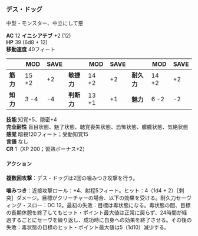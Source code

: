### デス・ドッグ
中型・モンスター、中立にして悪

**AC** 12 **イニシアチブ** +2 (12)  
**HP** 39 (6d8 + 12)  
**移動速度** 40フィート

|      | MOD | SAVE |      | MOD | SAVE |      | MOD | SAVE |
|------|-----|------|------|-----|------|------|-----|------|
| **筋力** | 15 +2 | +2 | **敏捷力** | 14 +2 | +2 | **耐久力** | 14 +2 | +2 |
| **知力** | 3 -4 | -4 | **判断力** | 13 +1 | +1 | **魅力** | 6 -2 | -2 |

**技能** 知覚+5、隠密+4  
**完全耐性** 盲目状態、魅了状態、聴覚喪失状態、恐怖状態、朦朧状態、気絶状態  
**感覚** 暗視120フィート；受動知覚15  
**言語** なし  
**CR** 1（XP 200；習熟ボーナス+2）

#### アクション

**複数回攻撃**：デス・ドッグは2回の噛みつき攻撃を行う。

**噛みつき**：近接攻撃ロール：+4、射程5フィート。ヒット：4（1d4 + 2）［刺突］ダメージ。目標がクリーチャーの場合、以下の効果を受ける。耐久力セーヴィング・スロー：DC 12。最初の失敗：目標は毒状態になる。毒状態の間、目標の長期休憩を終了してもヒット・ポイント最大値は正常に戻らず、24時間が経過するごとにセーヴを繰り返し、成功時に自身への効果を終了させる。その後の失敗：毒状態の目標のヒット・ポイント最大値は5（1d10）減少する。